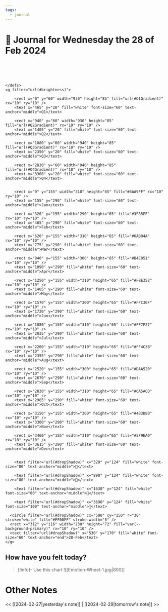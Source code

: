 ```yaml
---
tags: 
  - journal 
---
```

# 📆 Journal for Wednesday the 28 of Feb 2024

  <svg viewBox="0 -100 3780 400" xmlns="http://www.w3.org/2000/svg">
    <title>Dynamic Timeline 2024</title>
    <defs>
        
  <filter id="brightness" x="0" y="0" width="100%" height="100%">
    <feColorMatrix type="matrix" values="0.8 0 0 0 0
                                         0 0.8 0 0 0
                                         0 0 0.8 0 0
                                         0 0 0 1 0" />
  </filter>
  <filter id="dropShadow" height="130%">
    <feGaussianBlur in="SourceAlpha" stdDeviation="3"/>
    <feOffset dx="2" dy="2" result="offsetblur"/>
    <feMerge>
      <feMergeNode in="offsetblur"/>
      <feMergeNode in="SourceGraphic"/>
    </feMerge>
  </filter>
  
        
  <linearGradient id="Q1Gradient" x1="0%" y1="0%" x2="100%" y2="0%">
      <stop offset="0%" style="stop-color:#6AA9FF" />
      <stop offset="50%" style="stop-color:#3F85FF" />
      <stop offset="100%" style="stop-color:#6AB04A" />
  </linearGradient>
      
  <linearGradient id="Q2Gradient" x1="0%" y1="0%" x2="100%" y2="0%">
      <stop offset="0%" style="stop-color:#B4E051" />
      <stop offset="50%" style="stop-color:#F8E352" />
      <stop offset="100%" style="stop-color:#FFC30F" />
  </linearGradient>
      
  <linearGradient id="Q3Gradient" x1="0%" y1="0%" x2="100%" y2="0%">
      <stop offset="0%" style="stop-color:#FF7F27" />
      <stop offset="50%" style="stop-color:#FF4C3B" />
      <stop offset="100%" style="stop-color:#DAA520" />
  </linearGradient>
      
  <linearGradient id="Q4Gradient" x1="0%" y1="0%" x2="100%" y2="0%">
      <stop offset="0%" style="stop-color:#6A5ACD" />
      <stop offset="50%" style="stop-color:#483D8B" />
      <stop offset="100%" style="stop-color:#5F9EA0" />
  </linearGradient>
      
    </defs>
    <g filter="url(#brightness)">
      
        <rect x="0" y="60" width="930" height="85" fill="url(#Q1Gradient)" rx="10" ry="10" />
        <text x="465" y="20" fill="white" font-size="60" text-anchor="middle">Q1</text>
      
        <rect x="940" y="60" width="930" height="85" fill="url(#Q2Gradient)" rx="10" ry="10" />
        <text x="1405" y="20" fill="white" font-size="60" text-anchor="middle">Q2</text>
      
        <rect x="1880" y="60" width="940" height="85" fill="url(#Q3Gradient)" rx="10" ry="10" />
        <text x="2350" y="20" fill="white" font-size="60" text-anchor="middle">Q3</text>
      
        <rect x="2830" y="60" width="940" height="85" fill="url(#Q4Gradient)" rx="10" ry="10" />
        <text x="3300" y="20" fill="white" font-size="60" text-anchor="middle">Q4</text>
      
      
        <rect x="0" y="155" width="310" height="65" fill="#6AA9FF" rx="10" ry="10" />
        <text x="155" y="290" fill="white" font-size="60" text-anchor="middle">Jan</text>
      
        <rect x="320" y="155" width="290" height="65" fill="#3F85FF" rx="10" ry="10" />
        <text x="465" y="290" fill="white" font-size="60" text-anchor="middle">Feb</text>
      
        <rect x="620" y="155" width="310" height="65" fill="#6AB04A" rx="10" ry="10" />
        <text x="775" y="290" fill="white" font-size="60" text-anchor="middle">Mar</text>
      
        <rect x="940" y="155" width="300" height="65" fill="#B4E051" rx="10" ry="10" />
        <text x="1090" y="290" fill="white" font-size="60" text-anchor="middle">Apr</text>
      
        <rect x="1250" y="155" width="310" height="65" fill="#F8E352" rx="10" ry="10" />
        <text x="1405" y="290" fill="white" font-size="60" text-anchor="middle">May</text>
      
        <rect x="1570" y="155" width="300" height="65" fill="#FFC30F" rx="10" ry="10" />
        <text x="1720" y="290" fill="white" font-size="60" text-anchor="middle">Jun</text>
      
        <rect x="1880" y="155" width="310" height="65" fill="#FF7F27" rx="10" ry="10" />
        <text x="2035" y="290" fill="white" font-size="60" text-anchor="middle">Jul</text>
      
        <rect x="2200" y="155" width="310" height="65" fill="#FF4C3B" rx="10" ry="10" />
        <text x="2355" y="290" fill="white" font-size="60" text-anchor="middle">Aug</text>
      
        <rect x="2520" y="155" width="300" height="65" fill="#DAA520" rx="10" ry="10" />
        <text x="2670" y="290" fill="white" font-size="60" text-anchor="middle">Sep</text>
      
        <rect x="2830" y="155" width="310" height="65" fill="#6A5ACD" rx="10" ry="10" />
        <text x="2985" y="290" fill="white" font-size="60" text-anchor="middle">Oct</text>
      
        <rect x="3150" y="155" width="300" height="65" fill="#483D8B" rx="10" ry="10" />
        <text x="3300" y="290" fill="white" font-size="60" text-anchor="middle">Nov</text>
      
        <rect x="3460" y="155" width="310" height="65" fill="#5F9EA0" rx="10" ry="10" />
        <text x="3615" y="290" fill="white" font-size="60" text-anchor="middle">Dec</text>
      
      
        <text filter="url(#dropShadow)" x="320" y="124" fill="white" font-size="80" text-anchor="middle">🎂</text>
      
        <text filter="url(#dropShadow)" x="890" y="124" fill="white" font-size="80" text-anchor="middle">💍</text>
      
        <text filter="url(#dropShadow)" x="1630" y="124" fill="white" font-size="80" text-anchor="middle">🎂</text>
      
        <text filter="url(#dropShadow)" x="3690" y="124" fill="white" font-size="100" text-anchor="middle">🎄</text>
      
      <circle filter="url(#dropShadow)" cx="590" cy="150" r="30" stroke="white" fill="#FF00FF" stroke-width="5" />
      <rect x="312" y="116" width="230" height="72" fill="var(--background-primary)" rx="10" ry="10" />
      <text filter="url(#dropShadow)" x="530" y="170" fill="white" font-size="60" text-anchor="end">28-Feb</text>
    </g>
  </svg>
    

## How have you felt today?
> [!info]- Use this chart
> ![[Emotion-Wheel-1.jpg|800]]

# Other Notes
<< [[2024-02-27|yesterday's note]] | [[2024-02-29|tomorrow's note]] >>